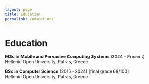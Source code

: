 ```yaml
---
layout: page
title: Education
permalink: /education/
---
```


# Education

**MSc in Mobile and Pervasive Computing Systems** (2024 - Present)  
Hellenic Open University, Patras, Greece

**BSc in Computer Science** (2015 - 2024) [final grade 68/100]  
Hellenic Open University, Patras, Greece